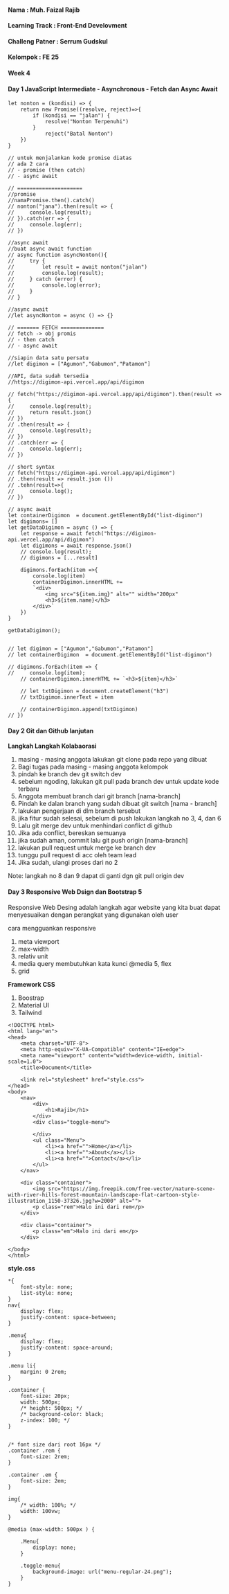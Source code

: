 #### Nama : Muh. Faizal Rajib
#### Learning Track : Front-End Develovment
#### Challeng Patner : Serrum Gudskul
#### Kelompok : FE 25
#### Week 4

#### **Day 1 JavaScript Intermediate - Asynchronous - Fetch dan Async Await**
```
let nonton = (kondisi) => {
    return new Promise((resolve, reject)=>{
        if (kondisi == "jalan") {
            resolve("Nonton Terpenuhi")
        }
            reject("Batal Nonton")
    })
}

// untuk menjalankan kode promise diatas
// ada 2 cara
// - promise (then catch)
// - async await

// =====================
//promise
//namaPromise.then().catch()
// nonton("jana").then(result => {
//     console.log(result);
// }).catch(err => {
//     console.log(err);
// })

//async await
//buat async await function
// async function asyncNonton(){
//     try {
//         let result = await nonton("jalan")
//         console.log(result);
//     } catch (error) {
//         console.log(error);
//     }
// }

//async await
//let asyncNonton = async () => {}

// ======= FETCH ==============
// fetch -> obj promis
// - then catch
// - async await

//siapin data satu persatu
//let digimon = ["Agumon","Gabumon","Patamon"]

//API, data sudah tersedia
//https://digimon-api.vercel.app/api/digimon

// fetch("https://digimon-api.vercel.app/api/digimon").then(result => {    
//     console.log(result);
//     return result.json()
// })
// .then(result => {
//     console.log(result);
// })
// .catch(err => {
//     console.log(err);
// })

// short syntax
// fetch("https://digimon-api.vercel.app/api/digimon")
// .then(result => result.json ())
// .tehn(result=>{
//     console.log();
// })

// async await
let containerDigimon  = document.getElementById("list-digimon")
let digimons= []
let getDataDigimon = async () => {
    let response = await fetch("https://digimon-api.vercel.app/api/digimon")
    let digimons = await response.json()
    // console.log(result);
    // digimons = [...result]

    digimons.forEach(item =>{ 
        console.log(item)
        containerDigimon.innerHTML += 
        `<div>
            <img src="${item.img}" alt="" width="200px"
            <h3>${item.name}</h3>
        </div>`
    })
}

getDataDigimon();


// let digimon = ["Agumon","Gabumon","Patamon"]
// let containerDigimon  = document.getElementById("list-digimon")

// digimons.forEach(item => {
//     console.log(item);
    // containerDigimon.innerHTML += `<h3>${item}</h3>`
    
    // let txtDigimon = document.createElement("h3")
    // txtDigimon.innerText = item

    // containerDigimon.append(txtDigimon)
// })
```
#### **Day 2 Git dan Github lanjutan**
**Langkah Langkah Kolabaorasi**
1. masing - masing anggota lakukan git clone pada repo yang dibuat
2. Bagi tugas pada masing - masing anggota kelompok
3. pindah ke branch dev git switch dev
4. sebelum ngoding, lakukan git pull pada branch dev untuk update kode terbaru
5. Anggota membuat branch dari git branch [nama-branch]
6. Pindah ke dalan branch yang sudah dibuat git switch [nama - branch]
7. lakukan pengerjaan di dlm branch tersebut
8. jika fitur sudah selesai, sebelum di push lakukan langkah no 3, 4, dan 6
9. Lalu git merge dev untuk menhindari conflict di github
10. Jika ada conflict, bereskan semuanya
11. jika sudah aman, commit lalu git push origin [nama-branch]
12. lakukan pull request untuk merge ke branch dev
13. tunggu pull request di acc oleh team lead
14. Jika sudah, ulangi proses dari no 2

Note: langkah no 8 dan 9 dapat di ganti dgn git pull origin dev

#### **Day 3 Responsive Web Dsign dan Bootstrap 5**
Responsive Web Desing adalah langkah agar website yang kita buat dapat menyesuaikan dengan perangkat yang digunakan oleh user

cara mengguankan responsive
1. meta viewport
2. max-width
3. relativ unit
4. media query membutuhkan kata kunci @media
5, flex
6. grid

**Framework CSS**
1. Boostrap
2. Material UI
3.  Tailwind
```
<!DOCTYPE html>
<html lang="en">
<head>
    <meta charset="UTF-8">
    <meta http-equiv="X-UA-Compatible" content="IE=edge">
    <meta name="viewport" content="width=device-width, initial-scale=1.0">
    <title>Document</title>

    <link rel="stylesheet" href="style.css">
</head>
<body>
    <nav>
        <div>
            <h1>Rajib</h1>
        </div>
        <div class="toggle-menu">
            
        </div>
        <ul class="Menu">
            <li><a href="">Home</a></li>
            <li><a href="">About</a></li>
            <li><a href="">Contact</a></li>
        </ul>
    </nav>

    <div class="container">
        <img src="https://img.freepik.com/free-vector/nature-scene-with-river-hills-forest-mountain-landscape-flat-cartoon-style-illustration_1150-37326.jpg?w=2000" alt="">
        <p class="rem">Halo ini dari rem</p>
    </div>
    
    <div class="container">
        <p class="em">Halo ini dari em</p>
    </div>

</body>
</html>
```
**style.css**
```
*{
    font-style: none;
    list-style: none;
}
nav{
    display: flex;
    justify-content: space-between;
}

.menu{
    display: flex;
    justify-content: space-around;
}

.menu li{
    margin: 0 2rem;
}

.container {
    font-size: 20px;
    width: 500px;
    /* height: 500px; */
    /* background-color: black;
    z-index: 100; */
}


/* font size dari root 16px */
.container .rem {
    font-size: 2rem;
}

.container .em {
    font-size: 2em;
}

img{
    /* width: 100%; */
    width: 100vw;
}

@media (max-width: 500px ) {

    .Menu{
        display: none;
    }

    .toggle-menu{
        background-image: url("menu-regular-24.png");
    }
}
```